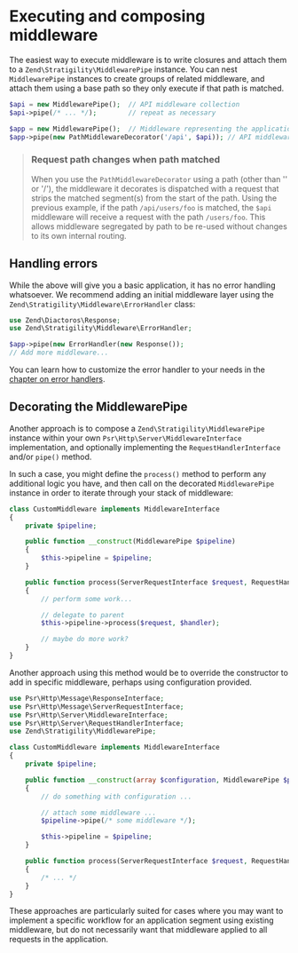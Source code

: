 # Executing and composing middleware

The easiest way to execute middleware is to write closures and attach them to a
`Zend\Stratigility\MiddlewarePipe` instance. You can nest `MiddlewarePipe`
instances to create groups of related middleware, and attach them using a base
path so they only execute if that path is matched.

```php
$api = new MiddlewarePipe();  // API middleware collection
$api->pipe(/* ... */);        // repeat as necessary

$app = new MiddlewarePipe();  // Middleware representing the application
$app->pipe(new PathMiddlewareDecorator('/api', $api)); // API middleware attached to the path "/api"
```

> ### Request path changes when path matched
>
> When you use the `PathMiddlewareDecorator` using a path (other than '' or
> '/'), the middleware it decorates is dispatched with a request that strips the
> matched segment(s) from the start of the path. Using the previous example, if
> the path `/api/users/foo` is matched, the `$api` middleware will receive a
> request with the path `/users/foo`. This allows middleware segregated by path to
> be re-used without changes to its own internal routing.

## Handling errors

While the above will give you a basic application, it has no error handling
whatsoever. We recommend adding an initial middleware layer using the
`Zend\Stratigility\Middleware\ErrorHandler` class:

```php
use Zend\Diactoros\Response;
use Zend\Stratigility\Middleware\ErrorHandler;

$app->pipe(new ErrorHandler(new Response());
// Add more middleware...
```

You can learn how to customize the error handler to your needs in the
[chapter on error handlers](error-handlers.md).

## Decorating the MiddlewarePipe

Another approach is to compose a `Zend\Stratigility\MiddlewarePipe` instance
within your own `Psr\Http\Server\MiddlewareInterface` implementation, and
optionally implementing the `RequestHandlerInterface` and/or `pipe()` method.

In such a case, you might define the `process()` method to perform any
additional logic you have, and then call on the decorated `MiddlewarePipe`
instance in order to iterate through your stack of middleware:

```php
class CustomMiddleware implements MiddlewareInterface
{
    private $pipeline;

    public function __construct(MiddlewarePipe $pipeline)
    {
        $this->pipeline = $pipeline;
    }

    public function process(ServerRequestInterface $request, RequestHandlerInterface $handler) : ResponseInterface
    {
        // perform some work...

        // delegate to parent
        $this->pipeline->process($request, $handler);

        // maybe do more work?
    }
}
```

Another approach using this method would be to override the constructor to add
in specific middleware, perhaps using configuration provided.

```php
use Psr\Http\Message\ResponseInterface;
use Psr\Http\Message\ServerRequestInterface;
use Psr\Http\Server\MiddlewareInterface;
use Psr\Http\Server\RequestHandlerInterface;
use Zend\Stratigility\MiddlewarePipe;

class CustomMiddleware implements MiddlewareInterface
{
    private $pipeline;

    public function __construct(array $configuration, MiddlewarePipe $pipeline)
    {
        // do something with configuration ...

        // attach some middleware ...
        $pipeline->pipe(/* some middleware */);

        $this->pipeline = $pipeline;
    }

    public function process(ServerRequestInterface $request, RequestHandlerInterface $handler) : ResponseInterface
    {
        /* ... */
    }
}
```

These approaches are particularly suited for cases where you may want to
implement a specific workflow for an application segment using existing
middleware, but do not necessarily want that middleware applied to all requests
in the application.
